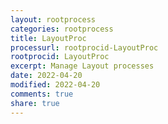 ```yaml
---
layout: rootprocess
categories: rootprocess
title: LayoutProc
processurl: rootprocid-LayoutProc
rootprocid: LayoutProc
excerpt: Manage Layout processes
date: 2022-04-20
modified: 2022-04-20
comments: true
share: true
---
```


